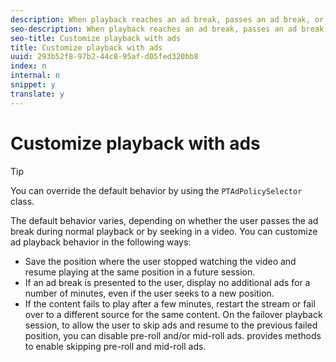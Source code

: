 ```yaml
---
description: When playback reaches an ad break, passes an ad break, or ends in an ad break, defines some default behavior for the positioning of the current playhead.
seo-description: When playback reaches an ad break, passes an ad break, or ends in an ad break, defines some default behavior for the positioning of the current playhead.
seo-title: Customize playback with ads
title: Customize playback with ads
uuid: 293b52f8-97b2-44c8-95af-d05fed320bb8
index: n
internal: n
snippet: y
translate: y
---
```


# Customize playback with ads


>[!TIP]
>
>You can override the default behavior by using the `PTAdPolicySelector` class. 

The default behavior varies, depending on whether the user passes the ad break during normal playback or by seeking in a video.
You can customize ad playback behavior in the following ways:

* Save the position where the user stopped watching the video and resume playing at the same position in a future session.
* If an ad break is presented to the user, display no additional ads for a number of minutes, even if the user seeks to a new position.
* If the content fails to play after a few minutes, restart the stream or fail over to a different source for the same content. On the failover playback session, to allow the user to skip ads and resume to the previous failed position, you can disable pre-roll and/or mid-roll ads.  <!-- PH element: phrases/primetime-sdk-name --> provides methods to enable skipping pre-roll and mid-roll ads.


